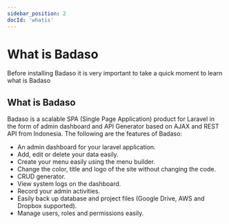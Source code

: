 ```yaml
---
sidebar_position: 2
docId: 'whatis'
---
```


# What is Badaso

Before installing Badaso it is very important to take a quick moment to learn what is Badaso

## What is Badaso
Badaso is a scalable SPA (Single Page Application) product for Laravel in the form of admin dashboard and API Generator based on AJAX and REST API from Indonesia. The following are the features of Badaso:
- An admin dashboard for your laravel application.
- Add, edit or delete your data easily.
- Create your menu easily using the menu builder.
- Change the color, title and logo of the site without changing the code.
- CRUD generator.
- View system logs on the dashboard.
- Record your admin activities.
- Easily back up database and project files (Google Drive, AWS and Dropbox supported).
- Manage users, roles and permissions easily.
